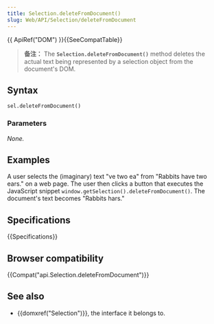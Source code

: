 ```yaml
---
title: Selection.deleteFromDocument()
slug: Web/API/Selection/deleteFromDocument
---
```

{{ ApiRef("DOM") }}{{SeeCompatTable}}

> **备注：** The **`Selection.deleteFromDocument()`** method deletes the actual text being represented by a selection object from the document's DOM.

## Syntax

```
sel.deleteFromDocument()
```

### Parameters

_None._

## Examples

A user selects the (imaginary) text "ve two ea" from "Rabbits have two ears." on a web page. The user then clicks a button that executes the JavaScript snippet `window.getSelection().deleteFromDocument()`. The document's text becomes "Rabbits hars."

## Specifications

{{Specifications}}

## Browser compatibility

{{Compat("api.Selection.deleteFromDocument")}}

## See also

- {{domxref("Selection")}}, the interface it belongs to.
